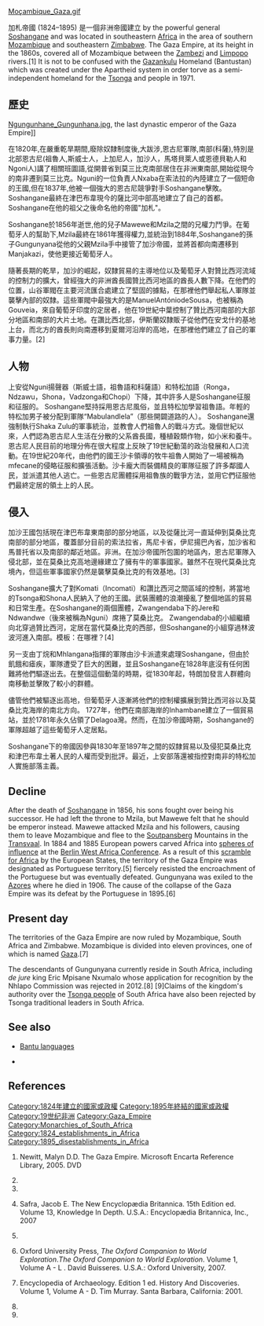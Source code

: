 [Moçambique_Gaza.gif](https://zh.wikipedia.org/wiki/File:Moçambique_Gaza.gif "fig:Moçambique_Gaza.gif")

加札帝國 (1824–1895) 是一個非洲帝國建立 by the powerful general [Soshangane](https://zh.wikipedia.org/wiki/Soshangane "wikilink") and was located in southeastern [Africa](../Page/非洲.md "wikilink") in the area of southern [Mozambique](../Page/莫桑比克.md "wikilink") and southeastern [Zimbabwe](../Page/辛巴威.md "wikilink"). The Gaza Empire, at its height in the 1860s, covered all of Mozambique between the [Zambezi](../Page/赞比西河.md "wikilink") and [Limpopo](https://zh.wikipedia.org/wiki/林波波河 "wikilink") rivers.\[1\] It is not to be confused with the [Gazankulu](https://zh.wikipedia.org/wiki/加贊庫盧 "wikilink") Homeland (Bantustan) which was created under the Apartheid system in order torve as a semi-independent homeland for the [Tsonga](../Page/聰加人.md "wikilink") and  people in 1971.

## 歷史

[Ngungunhane_Gungunhana.jpg](https://zh.wikipedia.org/wiki/File:Ngungunhane_Gungunhana.jpg "fig:Ngungunhane_Gungunhana.jpg"), the last dynastic emperor of the Gaza Empire\]\]

在1820年,在嚴重乾旱期間,廢除奴隸制度後,大跋涉,恩古尼軍隊,南部(科薩),特別是北部恩古尼(祖魯人,斯威士人，上加尼人，加沙人，馬塔貝萊人或恩德貝勒人和Ngoni人)講了相關班圖語,從開普省到莫三比克南部居住在非洲東南部,開始從現今的南非遷到莫三比克。Nguni的一位負責人Nxaba在索法拉的內陸建立了一個短命的王國,但在1837年,他被一個強大的恩古尼競爭對手Soshangane擊敗。Soshangane最終在津巴布韋現今的薩比河中部高地建立了自己的首都。Soshangane在他的祖父之後命名他的帝國"加札"。

Soshangane於1856年逝世,他的兒子Mawewe和Mzila之間的兄權力鬥爭。在葡萄牙人的幫助下,Mzila最終在1861年獲得權力,並統治到1884年,Soshangane的孫子Gungunyana從他的父親Mzila手中接管了加沙帝國，並將首都向南遷移到Manjakazi，使他更接近葡萄牙人。

隨著長期的乾旱，加沙的崛起，奴隸貿易的主導地位以及葡萄牙人對贊比西河流域的控制力的擴大，曾經強大的非洲酋長國贊比西河地區的酋長人數下降。在他們的位置，山谷軍閥在主要河流匯合處建立了堅固的據點，在那裡他們舉起私人軍隊並襲擊內部的奴隸。這些軍閥中最強大的是ManuelAntóniodeSousa，也被稱為Gouveia，來自葡萄牙印度的定居者，他在19世紀中葉控制了贊比西河南部的大部分地區和南部的大片土地。在讚比西北部，伊斯蘭奴隸販子從他們在安戈什的基地上台，而北方的酋長則向南遷移到夏爾河沿岸的高地，在那裡他們建立了自己的軍事力量。\[2\]

## 人物

上安從Nguni揚聲器（斯威士語，祖魯語和科薩語）和特松加語（Ronga，Ndzawu，Shona，Vadzonga和Chopi）下降，其中許多人是Soshangane征服和征服的。 Soshangane堅持採用恩古尼風俗，並且特松加學習祖魯語。年輕的特松加男子被分配到軍隊“Mabulandlela”（那些開闢道路的人）。 Soshangane還強制執行Shaka Zulu的軍事統治，並教會人們祖魯人的戰斗方式。幾個世紀以來，人們認為恩古尼人生活在分散的父系酋長國，種植穀類作物，如小米和養牛。恩古尼人民目前的地理分佈在很大程度上反映了19世紀動蕩的政治發展和人口流動。在19世紀20年代，由他們的國王沙卡領導的牧牛祖魯人開始了一場被稱為mfecane的侵略征服和擴張活動。沙卡龐大而裝備精良的軍隊征服了許多鄰國人民，並派遣其他人逃亡。一些恩古尼團體採用祖魯族的戰爭方法，並用它們征服他們最終定居的領土上的人民。

## 侵入

加沙王國包括現在津巴布韋東南部的部分地區，以及從薩比河一直延伸到莫桑比克南部的部分地區，覆蓋部分目前的索法拉省，馬尼卡省，伊尼揚巴內省，加沙省和馬普托省以及南部的鄰近地區。非洲。在加沙帝國所包圍的地區內，恩古尼軍隊入侵北部，並在莫桑比克高地邊緣建立了擁有牛的軍事國家。雖然不在現代莫桑比克境內，但這些軍事國家仍然是襲擊莫桑比克的有效基地。\[3\]

Soshangane擴大了對Komati（Incomati）和讚比西河之間區域的控制，將當地的Tsonga和Shona人民納入了他的王國。武裝團體的浪潮擾亂了整個地區的貿易和日常生產。在Soshangane的兩個團體，Zwangendaba下的Jere和Ndwandwe（後來被稱為Nguni）席捲了莫桑比克。 Zwangendaba的小組繼續向北穿過贊比西河，定居在當代莫桑比克的西部，但Soshangane的小組穿過林波波河進入南部。模板：在哪裡？\[4\]

另一支由丁烷和Mhlangana指揮的軍隊由沙卡派遣來處理Soshangane，但由於飢餓和瘧疾，軍隊遭受了巨大的困難，並且Soshangane在1828年底沒有任何困難將他們驅逐出去。在整個這個動蕩的時期，從1830年起，特朗加發言人群體向南移動並擊敗了較小的群體。

儘管他們被驅逐出高地，但葡萄牙人逐漸將他們的控制權擴展到贊比西河谷以及莫桑比克海岸的南北方向。 1727年，他們在南部海岸的Inhambane建立了一個貿易站，並於1781年永久佔領了Delagoa灣。然而，在加沙帝國時期，Soshangane的軍隊超越了這些葡萄牙人定居點。

Soshangane下的帝國因參與1830年至1897年之間的奴隸貿易以及侵犯莫桑比克和津巴布韋土著人民的人權而受到批評。最近，上安部落還被指控對南非的特松加人實施部落主義。

## Decline

After the death of [Soshangane](https://zh.wikipedia.org/wiki/Soshangane "wikilink") in 1856, his sons fought over being his successor. He had left the throne to Mzila, but Mawewe felt that he should be emperor instead. Mawewe attacked Mzila and his followers, causing them to leave Mozambique and flee to the [Soutpansberg](https://zh.wikipedia.org/wiki/索特潘斯山脈 "wikilink") Mountains in the [Transvaal](../Page/川斯瓦共和國.md "wikilink"). In 1884 and 1885 European powers carved Africa into [spheres of influence](https://zh.wikipedia.org/wiki/勢力範圍 "wikilink") at the [Berlin West Africa Conference](../Page/柏林西非會議.md "wikilink"). As a result of this [scramble for Africa](../Page/瓜分非洲.md "wikilink") by the European States, the territory of the Gaza Empire was designated as Portuguese territory.\[5\]  fiercely resisted the encroachment of the Portuguese but was eventually defeated. Gungunyana was exiled to the [Azores](https://zh.wikipedia.org/wiki/亚速尔群岛 "wikilink") where he died in 1906. The cause of the collapse of the Gaza Empire was its defeat by the Portuguese in 1895.\[6\]

## Present day

The territories of the Gaza Empire are now ruled by Mozambique, South Africa and Zimbabwe. Mozambique is divided into eleven provinces, one of which is named [Gaza](../Page/加扎省.md "wikilink").\[7\]

The descendants of Gungunyana currently reside in South Africa, including *de jure* king Eric Mpisane Nxumalo whose application for recognition by the Nhlapo Commission was rejected in 2012.\[8\] \[9\]Claims of the kingdom's authority over the [Tsonga people](../Page/聰加人.md "wikilink") of South Africa have also been rejected by Tsonga traditional leaders in South Africa.

## See also

  - [Bantu languages](../Page/班图语支.md "wikilink")

  -
## References

[Category:1824年建立的國家或政權](https://zh.wikipedia.org/wiki/Category:1824年建立的國家或政權 "wikilink") [Category:1895年終結的國家或政權](https://zh.wikipedia.org/wiki/Category:1895年終結的國家或政權 "wikilink") [Category:19世纪非洲](https://zh.wikipedia.org/wiki/Category:19世纪非洲 "wikilink") [Category:Gaza_Empire](https://zh.wikipedia.org/wiki/Category:Gaza_Empire "wikilink") [Category:Monarchies_of_South_Africa](https://zh.wikipedia.org/wiki/Category:Monarchies_of_South_Africa "wikilink") [Category:1824_establishments_in_Africa](https://zh.wikipedia.org/wiki/Category:1824_establishments_in_Africa "wikilink") [Category:1895_disestablishments_in_Africa](https://zh.wikipedia.org/wiki/Category:1895_disestablishments_in_Africa "wikilink")

1.  Newitt, Malyn D.D. The Gaza Empire. Microsoft Encarta Reference Library, 2005. DVD

2.
3.
4.  Safra, Jacob E. The New Encyclopædia Britannica. 15th Edition ed. Volume 13, Knowledge In Depth. U.S.A.: Encyclopædia Britannica, Inc., 2007

5.
6.  Oxford University Press, *The Oxford Companion to World Exploration*.*The Oxford Companion to World Exploration*. Volume 1, Volume A - L . David Buisseres. U.S.A.: Oxford University, 2007.

7.  Encyclopedia of Archaeology. Edition 1 ed. History And Discoveries. Volume 1, Volume A - D. Tim Murray. Santa Barbara, California: 2001.

8.

9.